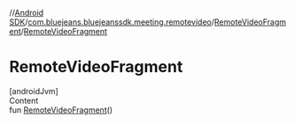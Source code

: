 //[Android SDK](../../../index.md)/[com.bluejeans.bluejeanssdk.meeting.remotevideo](../index.md)/[RemoteVideoFragment](index.md)/[RemoteVideoFragment](-remote-video-fragment.md)



# RemoteVideoFragment  
[androidJvm]  
Content  
fun [RemoteVideoFragment](-remote-video-fragment.md)()  



